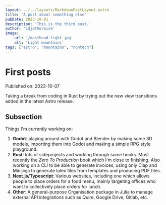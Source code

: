 ```yaml
---
layout: ../../layouts/MarkdownPostLayout.astro
title: 'A post about something else'
pubDate: 2023-10-01
description: 'This is the third post.'
author: 'idjotherwise'
image:
	url: '/masthead-light.jpg'
	alt: 'Light mountains'
tags: ["astro", "mountains", "nontech"]
---
```


# First posts
Published on: 2023-10-07

Taking a break from coding in Rust by trying out the new view transitions added in the
latest Astro release.

## Subsection

Things I'm currently working on:

1. **Godot**: playing around with Godot and Blender by making some 3D models, importing them into Godot and making a simple RPG style playground.
2. **Rust**: lots of sideprojects and working through some books. Most recently the _Zero To Production_ book which I'm close to finishing. Also working
on a CLI to be able to generate invoices, using only Clap and Minijinja to generate latex files from templates and producing PDF files.
3. **Next.js/Typescript**: Various websites, including one which allows people to place orders for a food menu, mainly targeting offices who want to collectively place orders for lunch.
4. **Other**: A general-purpose Organisation package in Julia to manage external API integrations such as Quire, Google Drive, Gitlab, etc.
 